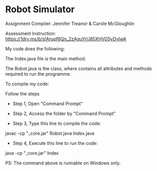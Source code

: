 # Robot Simulator

Assignment Compiler: Jennifer Treanor & Carole McGloughlin

Assessment Instruction:
https://1drv.ms/b/s!Arupf6Qn_2zAguYrU85XHVG5yDyIwA

My code does the following:

The Index.java file is the main method.

The Robot.java is the class, where contains all attributes and methods required to run the programme.

To compile my code:

Follow the steps

- Step 1, Open "Command Prompt"

- Step 2, Access the folder by "Command Prompt"

- Step 3, Type this line to compile the code:

javac -cp ".;core.jar" Robot.java Index.java

- Step 4, Execute this line to run the code:

java -cp ".;core.jar" Index


PS: The command above is runnable on Windows only.
